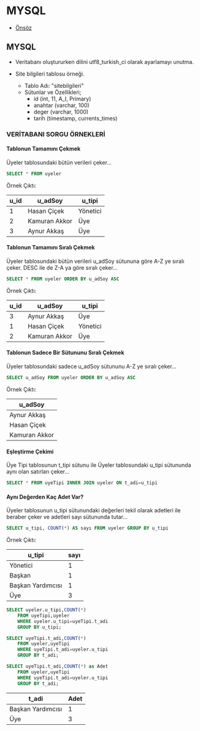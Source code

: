 # MYSQL

- [Önsöz](https://github.com/yeniceri1453/Linux)


## MYSQL

- Veritabanı oluştururken dilini utf8_turkish_ci olarak ayarlamayı unutma.
- Site bilgileri tablosu örneği.

	- Tablo Adı: "sitebilgileri"
	- Sütunlar ve Özellikleri;
		- id 		(int, 11, A_I, Primary)
		- anahtar 	(varchar, 100)
		- deger		(varchar, 1000)
		- tarih 	(timestamp, currents_times)

### VERİTABANI SORGU ÖRNEKLERİ

#### Tablonun Tamamını Çekmek

Üyeler tablosundaki bütün verileri çeker...

```sql
SELECT * FROM uyeler
```

Örnek Çıktı:

| u_id | u_adSoy | u_tipi |
| --- | --- | --- |
| 1 | Hasan Çiçek | Yönetici |
| 2	| Kamuran Akkor | Üye |
| 3 | Aynur Akkaş | Üye |

#### Tablonun Tamamını Sıralı Çekmek

Üyeler tablosundaki bütün verileri u_adSoy sütununa göre A-Z ye sıralı çeker. DESC ile de Z-A ya göre sıralı çeker...

```sql
SELECT * FROM uyeler ORDER BY u_adSoy ASC
```

Örnek Çıktı:

| u_id | u_adSoy | u_tipi |
| --- | --- | --- |
| 3 | Aynur Akkaş | Üye |
| 1 | Hasan Çiçek | Yönetici |
| 2	| Kamuran Akkor | Üye |

#### Tablonun Sadece Bir Sütununu Sıralı Çekmek

Üyeler tablosundaki sadece u_adSoy sütununu A-Z ye sıralı çeker...

```sql
SELECT u_adSoy FROM uyeler ORDER BY u_adSoy ASC
```

Örnek Çıktı:

| u_adSoy |
| --- |
| Aynur Akkaş |
| Hasan Çiçek |
| Kamuran Akkor |

#### Eşleştirme Çekimi

Üye Tipi tablosunun t_tipi sütunu ile Üyeler tablosundaki u_tipi sütununda aynı olan satırları çeker...

```sql
SELECT * FROM uyeTipi INNER JOIN uyeler ON t_adi=u_tipi
```

#### Aynı Değerden Kaç Adet Var?

Üyeler tablosunun u_tipi sütunundaki değerleri tekil olarak adetleri ile beraber çeker ve adetleri sayı sütununda tutar...

```sql
SELECT u_tipi, COUNT(*) AS sayı FROM uyeler GROUP BY u_tipi
```

Örnek Çıktı:

| u_tipi | sayı |
| --- | --- |
| Yönetici | 1 |
| Başkan | 1 |
| Başkan Yardımcısı | 1 |
| Üye | 3 |

```sql
SELECT uyeler.u_tipi,COUNT(*)
	FROM uyeTipi,uyeler
	WHERE uyeler.u_tipi=uyeTipi.t_adi
	GROUP BY u_tipi;
```

```sql
SELECT uyeTipi.t_adi,COUNT(*)
	FROM uyeler,uyeTipi
	WHERE uyeTipi.t_adi=uyeler.u_tipi
	GROUP BY t_adi;
```

```sql
SELECT uyeTipi.t_adi,COUNT(*) as Adet
	FROM uyeler,uyeTipi
	WHERE uyeTipi.t_adi=uyeler.u_tipi
	GROUP BY t_adi;
```

|t_adi | Adet |
| --- | --- |
|Başkan Yardımcısı | 1 |
|Üye | 3 |
